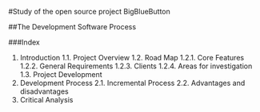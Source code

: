 #Study of the open source project BigBlueButton

##The Development Software Process

###Index
1. Introduction
  1.1. Project Overview
  1.2. Road Map
    1.2.1. Core Features
    1.2.2. General Requirements
    1.2.3. Clients
    1.2.4. Areas for investigation
  1.3. Project Development
2. Development Process
  2.1. Incremental Process
  2.2. Advantages and disadvantages
3. Critical Analysis
